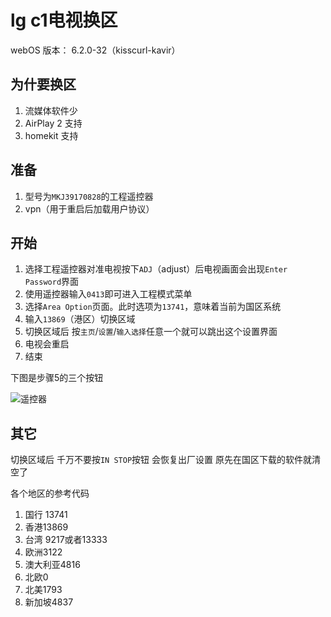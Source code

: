 # lg c1电视换区

webOS 版本： 6.2.0-32（kisscurl-kavir）

## 为什要换区

1. 流媒体软件少
2. AirPlay 2 支持
3. homekit 支持

## 准备

1. 型号为`MKJ39170828`的工程遥控器
2. vpn（用于重启后加载用户协议）

## 开始

1. 选择工程遥控器对准电视按下`ADJ`（adjust）后电视画面会出现`Enter Password`界面
2. 使用遥控器输入`0413`即可进入工程模式菜单
3. 选择`Area Option`页面。此时选项为`13741`，意味着当前为国区系统
4. 输入`13869`（港区）切换区域
5. 切换区域后 按`主页`/`设置`/`输入选择`任意一个就可以跳出这个设置界面
6. 电视会重启
7. 结束

下图是步骤5的三个按钮

![遥控器](http://img.wangdongdong9264.xyz/IMG_1179.jpeg)

## 其它

切换区域后 千万不要按`IN STOP`按钮 会恢复出厂设置 原先在国区下载的软件就清空了

各个地区的参考代码

1. 国行 13741
2. 香港13869
3. 台湾 9217或者13333
4. 欧洲3122
5. 澳大利亚4816
6. 北欧0
7. 北美1793
8. 新加坡4837
